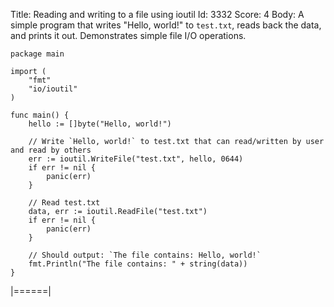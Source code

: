 Title: Reading and writing to a file using ioutil
Id: 3332
Score: 4
Body:
A simple program that writes "Hello, world!" to `test.txt`, reads back the data, and prints it out. Demonstrates simple file I/O operations.

    package main
    
    import (
        "fmt"
        "io/ioutil"
    )
    
    func main() {
        hello := []byte("Hello, world!")
    
        // Write `Hello, world!` to test.txt that can read/written by user and read by others 
        err := ioutil.WriteFile("test.txt", hello, 0644)
        if err != nil {
            panic(err)
        }
    
        // Read test.txt
        data, err := ioutil.ReadFile("test.txt")
        if err != nil {
            panic(err)
        }
    
        // Should output: `The file contains: Hello, world!`
        fmt.Println("The file contains: " + string(data))
    }
|======|
